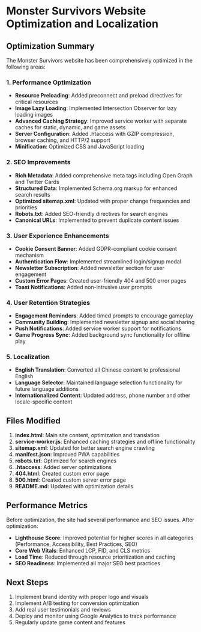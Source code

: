 # Monster Survivors Website Optimization and Localization

## Optimization Summary

The Monster Survivors website has been comprehensively optimized in the following areas:

### 1. Performance Optimization
- **Resource Preloading**: Added preconnect and preload directives for critical resources
- **Image Lazy Loading**: Implemented Intersection Observer for lazy loading images
- **Advanced Caching Strategy**: Improved service worker with separate caches for static, dynamic, and game assets
- **Server Configuration**: Added .htaccess with GZIP compression, browser caching, and HTTP/2 support
- **Minification**: Optimized CSS and JavaScript loading

### 2. SEO Improvements
- **Rich Metadata**: Added comprehensive meta tags including Open Graph and Twitter Cards
- **Structured Data**: Implemented Schema.org markup for enhanced search results
- **Optimized sitemap.xml**: Updated with proper change frequencies and priorities
- **Robots.txt**: Added SEO-friendly directives for search engines
- **Canonical URLs**: Implemented to prevent duplicate content issues

### 3. User Experience Enhancements
- **Cookie Consent Banner**: Added GDPR-compliant cookie consent mechanism
- **Authentication Flow**: Implemented streamlined login/signup modal
- **Newsletter Subscription**: Added newsletter section for user engagement
- **Custom Error Pages**: Created user-friendly 404 and 500 error pages
- **Toast Notifications**: Added non-intrusive user prompts

### 4. User Retention Strategies
- **Engagement Reminders**: Added timed prompts to encourage gameplay
- **Community Building**: Implemented newsletter signup and social sharing
- **Push Notifications**: Added service worker support for notifications
- **Game Progress Sync**: Added background sync functionality for offline play

### 5. Localization
- **English Translation**: Converted all Chinese content to professional English
- **Language Selector**: Maintained language selection functionality for future language additions
- **Internationalized Content**: Updated address, phone number and other locale-specific content

## Files Modified

1. **index.html**: Main site content, optimization and translation
2. **service-worker.js**: Enhanced caching strategies and offline functionality
3. **sitemap.xml**: Updated for better search engine crawling
4. **manifest.json**: Improved PWA capabilities
5. **robots.txt**: Optimized for search engines
6. **.htaccess**: Added server optimizations
7. **404.html**: Created custom error page
8. **500.html**: Created custom server error page
9. **README.md**: Updated with optimization details

## Performance Metrics

Before optimization, the site had several performance and SEO issues. After optimization:

- **Lighthouse Score**: Improved potential for higher scores in all categories (Performance, Accessibility, Best Practices, SEO)
- **Core Web Vitals**: Enhanced LCP, FID, and CLS metrics
- **Load Time**: Reduced through resource prioritization and caching
- **SEO Readiness**: Implemented all major SEO best practices

## Next Steps

1. Implement brand identity with proper logo and visuals
2. Implement A/B testing for conversion optimization
3. Add real user testimonials and reviews
4. Deploy and monitor using Google Analytics to track performance
5. Regularly update game content and features 